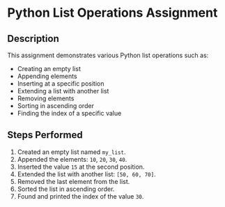 # Python List Operations Assignment

## Description
This assignment demonstrates various Python list operations such as:
- Creating an empty list
- Appending elements
- Inserting at a specific position
- Extending a list with another list
- Removing elements
- Sorting in ascending order
- Finding the index of a specific value

## Steps Performed
1. Created an empty list named `my_list`.
2. Appended the elements: `10`, `20`, `30`, `40`.
3. Inserted the value `15` at the second position.
4. Extended the list with another list: `[50, 60, 70]`.
5. Removed the last element from the list.
6. Sorted the list in ascending order.
7. Found and printed the index of the value `30`.
